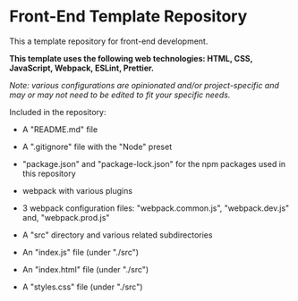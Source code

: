 # Front-End Template Repository

This a template repository for front-end development.

**This template uses the following web technologies: HTML, CSS, JavaScript, Webpack, ESLint, Prettier.**

*Note: various configurations are opinionated and/or project-specific and may or may not need to be edited to fit your specific needs.*

Included in the repository:

- A "README.md" file

- A ".gitignore" file with the "Node" preset

- "package.json" and "package-lock.json" for the npm packages used in this repository

- webpack with various plugins

- 3 webpack configuration files: "webpack.common.js", "webpack.dev.js" and, "webpack.prod.js"

- A "src" directory and various related subdirectories

- An "index.js" file (under "./src")

- An "index.html" file (under "./src")

- A "styles.css" file (under "./src")

